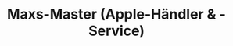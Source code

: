 ---
title: "Maxs-Master (Apple-Händler & -Service)"
url: /weiterstadt/maxs-master-apple-haendler-und-service/
shop: Computer
---